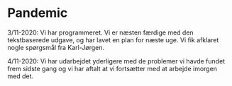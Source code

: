 # Pandemic

3/11-2020: Vi har programmeret. Vi er næsten færdige med den tekstbaserede udgave, og har lavet en plan for næste uge. 
Vi fik afklaret nogle spørgsmål fra Karl-Jørgen.

4/11-2020: Vi har udarbejdet yderligere med de problemer vi havde fundet frem sidste gang og vi har aftalt at vi fortsætter med at arbejde imorgen med det. 